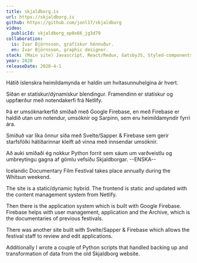```yaml
---
title: skjaldborg.is
url: https://skjaldborg.is
github: https://github.com/jonl17/skjaldborg
video:
  publicId: skjaldborg_op0x66_jg3d79
collaboration:
  is: Ívar Björnsson, grafískur hönnuður.
  en: Ívar Björnsson, graphic designer.
stack: (Main site) Javascript, React/Redux, GatsbyJS, Styled-components, Netlify, Netlify CMS, GraphQL, Firebase. Additional work accomplished with Python and Svelte.
year: 2020
releaseDate: 2020-4-1
---
```


Hátíð íslenskra heimildamynda er haldin um hvítasunnuhelgina ár hvert.

Síðan er statískur/dýnamískur blendingur. Framendinn er statískur og uppfærður með notendakerfi frá Netlify.

Þá er umsóknarkerfið smíðað með Google Firebase, en með Firebase er haldið utan um notendur, umsóknir og Sarpinn, sem eru heimildamyndir fyrri ára.

Smíðuð var líka önnur síða með Svelte/Sapper & Firebase sem gerir starfsfólki hátíðarinnar kleift að vinna með innsendar umsóknir.

Að auki smíðaði ég nokkur Python forrit sem sáum um varðveistlu og umbreytingu gagna af gömlu vefsíðu Skjaldborgar.
--ENSKA--

Icelandic Documentary Film Festival takes place annually during the Whitsun weekend.

The site is a static/dynamic hybrid. The frontend is static and updated with the content management system from Netlify.

Then there is the application system which is built with Google Firebase. Firebase helps with user management, application and the Archive, which is the documentaries of previous festivals. 

There was another site built with Svelte/Sapper & Firebase which allows the festival staff to review and edit applications. 

Additionally I wrote a couple of Python scripts that handled backing up and transformation of data from the old Skjaldborg website.